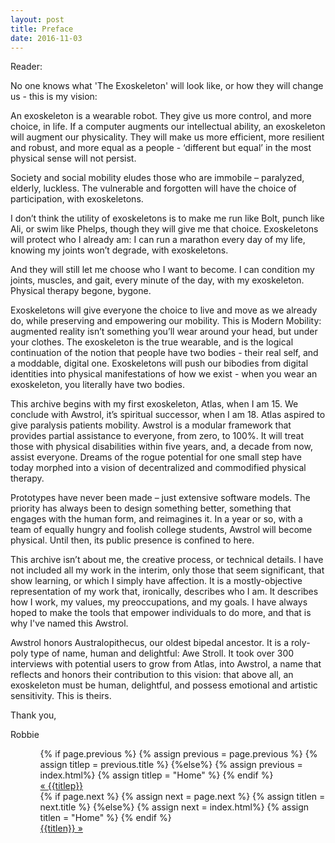 ```yaml
---
layout: post
title: Preface
date: 2016-11-03
---
```

Reader:

No one knows what 'The Exoskeleton' will look like, or how they will change us - this is my vision:

An exoskeleton is a wearable robot. They give us more control, and more choice, in life. If a computer augments our intellectual ability, an exoskeleton will augment our physicality. They will make us more efficient, more resilient and robust, and more equal as a people - <r8>‘different but equal’ in the most physical sense will not persist.</r8> 

Society and social mobility eludes those who are immobile – paralyzed, elderly, luckless. The vulnerable and forgotten will have the choice of participation, with exoskeletons.

I don’t think the utility of exoskeletons is to make me run like Bolt, punch like Ali, or swim like Phelps, though they will give me that choice. Exoskeletons will protect who I already am: I can run a marathon every day of my life, knowing my joints won’t degrade, with exoskeletons.

And they will still let me choose who I want to become. I can condition my joints, muscles, and gait, every minute of the day, with my exoskeleton. Physical therapy begone, bygone.

Exoskeletons will give everyone the choice to live and move as we already do, while preserving and empowering our mobility. This is Modern Mobility: augmented reality isn’t something you’ll wear around your head, but under your clothes. The exoskeleton is the true wearable, and is the logical continuation of the notion that people have two bodies - their real self, and a moddable, digital one. Exoskeletons will push our bibodies from digital identities into physical manifestations of how we exist - when you wear an exoskeleton, you literally have two bodies.

This archive begins with my first exoskeleton, Atlas, when I am 15. We conclude with Awstrol, it’s spiritual successor, when I am 18. Atlas aspired to give paralysis patients mobility. Awstrol is a modular framework that provides partial assistance to everyone, from zero, to 100%. It will treat those with physical disabilities within five years, and, a decade from now, assist everyone. Dreams of the rogue potential for one small step have today morphed into a vision of decentralized and commodified physical therapy.

Prototypes have never been made – just extensive software models. The priority has always been to design something better, something that engages with the human form, and reimagines it. In a year or so, with a team of equally hungry and foolish college students, Awstrol will become physical. Until then, its public presence is confined to here.

This archive isn’t about me, the creative process, or technical details. I have not included all my work in the interim, only those that seem significant, that show learning, or which I simply have affection. It is a mostly-objective representation of my work that, ironically, describes who I am. It describes how I work, my values, my preoccupations, and my goals. I have always hoped to make the tools that empower individuals to do more, and that is why I've named this Awstrol.

Awstrol honors Australopithecus, our oldest bipedal ancestor. It is a roly-poly type of name, human and delightful: Awe Stroll. It took over 300 interviews with potential users to grow from Atlas, into Awstrol, a name that reflects and honors their contribution to this vision: <r8>that above all, an exoskeleton must be human, delightful, and possess emotional and artistic sensitivity. This is theirs.</r8>

Thank you,

Robbie


<ul class="footer">
    <ul class="button">
        {% if page.previous %}
            {% assign previous = page.previous %}
            {% assign titlep = previous.title %}
        {%else%}
            {% assign previous = index.html%}
            {% assign titlep = "Home" %}
        {% endif %}
        <div class="button0"><a href="{{site.baseurl}}{{previous.url}}">&laquo; {{titlep}}</a></div>
        {% if page.next %}
            {% assign next = page.next %}
            {% assign titlen = next.title %}
        {%else%}
            {% assign next = index.html%}
            {% assign titlen = "Home" %}
        {% endif %}
        <div class="button0"><a href="{{site.baseurl}}{{next.url}}">{{titlen}} &raquo;</a></div>         
    </ul>
</ul>
